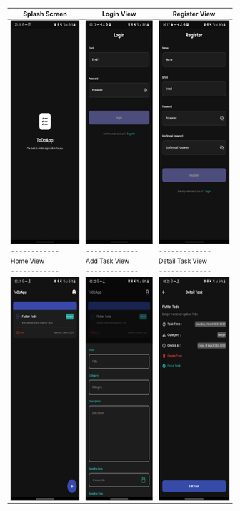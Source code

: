 
|Splash Screen|Login View|Register View|
|------------|-------------|-------------|
|<img src="assets/images/splashscreen.png" width="250" height="500">|<img src="assets/images/login.png" width="250" height="500">|<img src="assets/images/register.png" width="250" height="500">|
|------------|-------------|-------------|
|Home View|Add Task View|Detail Task View|
|------------|-------------|-------------|
|<img src="assets/images/home.png" width="250" height="500">|<img src="assets/images/add-task.png" width="250" height="500">|<img src="assets/images/detail-task.png" width="250" height="500">|